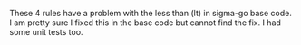 These 4 rules have a problem with the less than (lt) in sigma-go base code.
I am pretty sure I fixed this in the base code but cannot find the fix.
I had some unit tests too.
